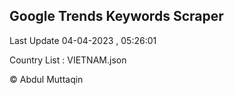 

## Google Trends Keywords Scraper 
 
Last Update 04-04-2023 , 05:26:01

Country List :
VIETNAM.json



© Abdul Muttaqin 
